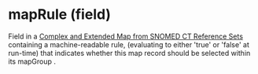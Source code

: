 # mapRule (field)

Field in a [Complex and Extended Map from SNOMED CT Reference Sets](../../../reference-set-release-file-specification/5.2-reference-set-types/5.2.3-map-reference-sets/5.2.3.3-complex-and-extended-map-from-snomed-ct-reference-sets.md) containing a machine-readable rule, (evaluating to either 'true' or 'false' at run-time) that indicates whether this map record should be selected within its mapGroup .
